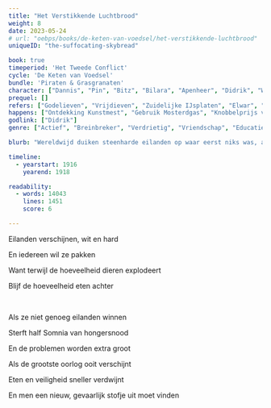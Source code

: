 ```yaml
---
title: "Het Verstikkende Luchtbrood"
weight: 8
date: 2023-05-24
# url: "oebps/books/de-keten-van-voedsel/het-verstikkende-luchtbrood"
uniqueID: "the-suffocating-skybread"

book: true
timeperiod: 'Het Tweede Conflict'
cycle: 'De Keten van Voedsel'
bundle: 'Piraten & Grasgranaten'
character: ["Dannis", "Pin", "Bitz", "Bilara", "Apenheer", "Didrik", "Widagai"]
prequel: []
refers: ["Godelieven", "Vrijdieven", "Zuidelijke IJsplaten", "Elwar", "Cariboon", "Casbrita", "Origina", "Spooklanden", "Hemelvoorwerpen", "Steen van Zekerstof", "Frambozenbos", "Duivenland", "Juradom", "Zeepaardstrand", "Berenbouwers", "Windvlaagvleugel", "Pi", "Liefdesmuur", "Balkze", "Midterrazee", "Hongerbij", "Afspraak van Haggel", "Magie van Langleven", "Knobbelprijs", "Hemelse Bloemen van Eeris", "Sikkel-B"]
happens: ["Ontdekking Kunstmest", "Gebruik Mosterdgas", "Knobbelprijs voor Bitz", "Escalatie Tweede Conflict"]
godlink: ["Didrik"]
genre: ["Actief", "Breinbreker", "Verdrietig", "Vriendschap", "Educatief", "Belangrijk", "Geschiedenis", "Wetenschap", "Gevecht"]

blurb: "Wereldwijd duiken steenharde eilanden op waar eerst niks was, alsof ze uit de lucht zijn gevallen. Twee legers zoeken allebei naar het geheim, denkende dat ze de oorlog ermee winnen, maar vinden iets dat ze liever nooit hadden ontdekt."

timeline:
  - yearstart: 1916
    yearend: 1918

readability:
  - words: 14043
    lines: 1451
    score: 6

---
```


Eilanden verschijnen, wit en hard

En iedereen wil ze pakken

Want terwijl de hoeveelheid dieren explodeert

Blijf de hoeveelheid eten achter

&nbsp;

Als ze niet genoeg eilanden winnen

Sterft half Somnia van hongersnood

En de problemen worden extra groot

Als de grootste oorlog ooit verschijnt

Eten en veiligheid sneller verdwijnt

En men een nieuw, gevaarlijk stofje uit moet vinden